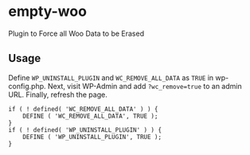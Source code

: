 # empty-woo
Plugin to Force all Woo Data to be Erased  

## Usage

Define `WP_UNINSTALL_PLUGIN` and `WC_REMOVE_ALL_DATA` as `TRUE` in wp-config.php. Next, visit WP-Admin and add `?wc_remove=true` to an admin URL. Finally, refresh the page.

```
if ( ! defined( 'WC_REMOVE_ALL_DATA' ) ) {
    DEFINE ( 'WC_REMOVE_ALL_DATA', TRUE );
}
if ( ! defined( 'WP_UNINSTALL_PLUGIN' ) ) {
    DEFINE ( 'WP_UNINSTALL_PLUGIN', TRUE );
}
```
